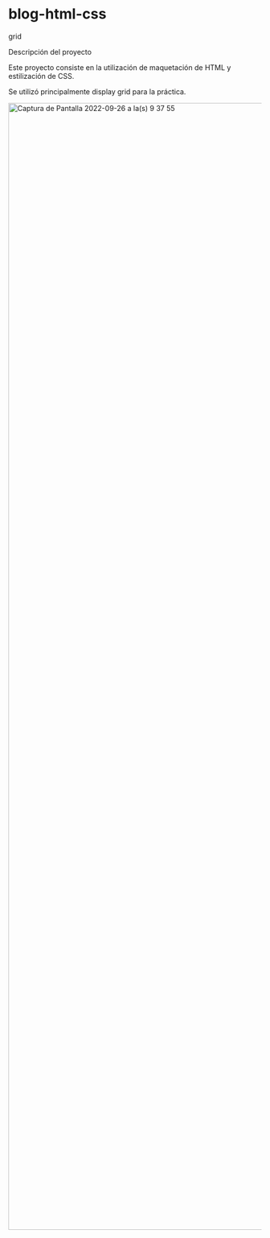 # blog-html-css
grid

Descripción del proyecto

Este proyecto consiste en la utilización de maquetación de HTML y estilización de CSS.

Se utilizó principalmente display grid para la práctica.

<img width="2240" alt="Captura de Pantalla 2022-09-26 a la(s) 9 37 55" src="https://user-images.githubusercontent.com/77559097/192307474-b79fd533-d8a0-4136-8aaf-8cc3c728909d.png">

